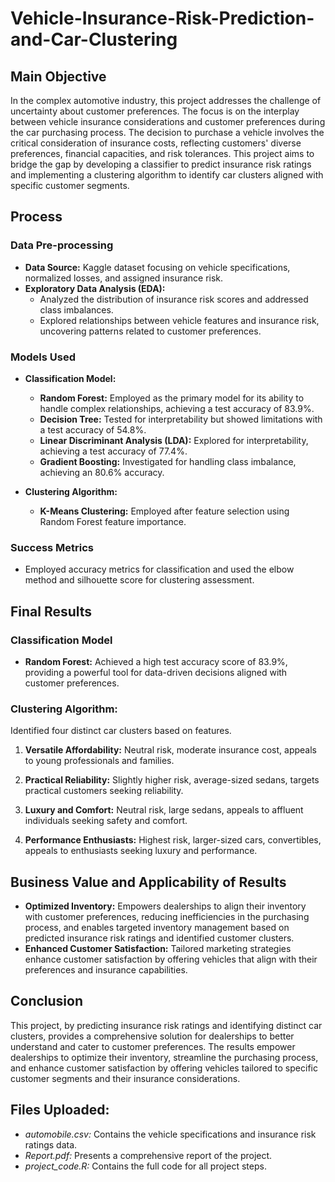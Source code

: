 # Vehicle-Insurance-Risk-Prediction-and-Car-Clustering

## Main Objective
In the complex automotive industry, this project addresses the challenge of uncertainty about customer preferences. The focus is on the interplay between vehicle insurance considerations and customer preferences during the car purchasing process. The decision to purchase a vehicle involves the critical consideration of insurance costs, reflecting customers' diverse preferences, financial capacities, and risk tolerances. This project aims to bridge the gap by developing a classifier to predict insurance risk ratings and implementing a clustering algorithm to identify car clusters aligned with specific customer segments.

## Process

### Data Pre-processing
- **Data Source:** Kaggle dataset focusing on vehicle specifications, normalized losses, and assigned insurance risk.
- **Exploratory Data Analysis (EDA):**
  - Analyzed the distribution of insurance risk scores and addressed class imbalances.
  - Explored relationships between vehicle features and insurance risk, uncovering patterns related to customer preferences.

### Models Used
- **Classification Model:**
  - **Random Forest:** Employed as the primary model for its ability to handle complex relationships, achieving a test accuracy of 83.9%.
  - **Decision Tree:** Tested for interpretability but showed limitations with a test accuracy of 54.8%.
  - **Linear Discriminant Analysis (LDA):** Explored for interpretability, achieving a test accuracy of 77.4%.
  - **Gradient Boosting:** Investigated for handling class imbalance, achieving an 80.6% accuracy.

- **Clustering Algorithm:**
  - **K-Means Clustering:** Employed after feature selection using Random Forest feature importance.

### Success Metrics
- Employed accuracy metrics for classification and used the elbow method and silhouette score for clustering assessment.

## Final Results
### Classification Model
- **Random Forest:** Achieved a high test accuracy score of 83.9%, providing a powerful tool for data-driven decisions aligned with customer preferences.

### Clustering Algorithm:
Identified four distinct car clusters based on features.
1. **Versatile Affordability:** Neutral risk, moderate insurance cost, appeals to young professionals and families.

2. **Practical Reliability:** Slightly higher risk, average-sized sedans, targets practical customers seeking reliability.

3. **Luxury and Comfort:** Neutral risk, large sedans, appeals to affluent individuals seeking safety and comfort.

4. **Performance Enthusiasts:** Highest risk, larger-sized cars, convertibles, appeals to enthusiasts seeking luxury and performance.

## Business Value and Applicability of Results
- **Optimized Inventory:** Empowers dealerships to align their inventory with customer preferences, reducing inefficiencies in the purchasing process, and enables targeted inventory management based on predicted insurance risk ratings and identified customer clusters.
- **Enhanced Customer Satisfaction:** Tailored marketing strategies enhance customer satisfaction by offering vehicles that align with their preferences and insurance capabilities.

## Conclusion
This project, by predicting insurance risk ratings and identifying distinct car clusters, provides a comprehensive solution for dealerships to better understand and cater to customer preferences. The results empower dealerships to optimize their inventory, streamline the purchasing process, and enhance customer satisfaction by offering vehicles tailored to specific customer segments and their insurance considerations.

## Files Uploaded:
- *automobile.csv:* Contains the vehicle specifications and insurance risk ratings data.
- *Report.pdf:* Presents a comprehensive report of the project.
- *project_code.R:* Contains the full code for all project steps.
